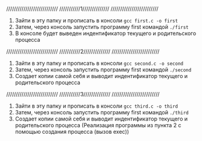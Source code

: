 ///////////////////////////
///////////1//////////////
/////////////////////////
1. Зайти в эту папку и прописать в консоли ```gcc first.c -o first``` 
2. Затем, через консоль запустить программу first командой ```./first```
3. В консоле будет выведен индентификатор текущего и родительского процесса

///////////////////////////
///////////2//////////////
/////////////////////////
1. Зайти в эту папку и прописать в консоли ```gcc second.c -o second``` 
2. Затем, через консоль запустить программу first командой ```./second```
3. Создает копии самой себя и выводит индентификатор текущего и родительского процесса

///////////////////////////
///////////3//////////////
/////////////////////////
1. Зайти в эту папку и прописать в консоли ```gcc third.c -o third``` 
2. Затем, через консоль запустить программу first командой ```./third```
3. Создает копии самой себя и выводит индентификатор текущего и родительского процесса (Реализация программы из пункта 2 с помощью создания процесса (вызов exec))
